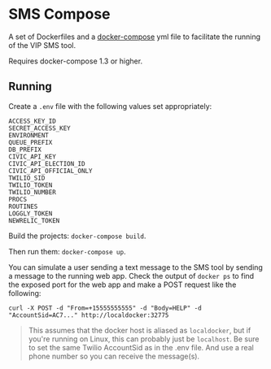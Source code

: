 # SMS Compose

A set of Dockerfiles and a [docker-compose][docker-compose] yml file
to facilitate the running of the VIP SMS tool.

Requires docker-compose 1.3 or higher.

## Running

Create a `.env` file with the following values set appropriately:

```
ACCESS_KEY_ID
SECRET_ACCESS_KEY
ENVIRONMENT
QUEUE_PREFIX
DB_PREFIX
CIVIC_API_KEY
CIVIC_API_ELECTION_ID
CIVIC_API_OFFICIAL_ONLY
TWILIO_SID
TWILIO_TOKEN
TWILIO_NUMBER
PROCS
ROUTINES
LOGGLY_TOKEN
NEWRELIC_TOKEN
```

Build the projects: `docker-compose build`.

Then run them: `docker-compose up`.

You can simulate a user sending a text message to the SMS tool by
sending a message to the running web app. Check the output of
`docker ps` to find the exposed port for the web app and make a POST
request like the following:

```
curl -X POST -d "From=+15555555555" -d "Body=HELP" -d "AccountSid=AC7..." http://localdocker:32775
```

> This assumes that the docker host is aliased as `localdocker`, but
> if you're running on Linux, this can probably just be
> `localhost`. Be sure to set the same Twilio AccountSid as in the
> .env file. And use a real phone number so you can receive the
> message(s).

[docker-compose]: http://docs.docker.com/compose/
